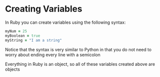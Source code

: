 # Creating Variables

In Ruby you can create variables using the following syntax:

```ruby
myNum = 25
myBoolean = true
myString = "I am a string"
```

Notice that the syntax is very similar to Python in that you do not need to worry about ending every line with a semicolon

Everything in Ruby is an object, so all of these variables created above are objects
